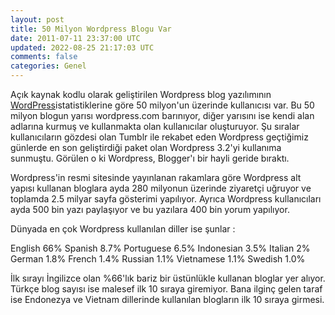 ```yaml
---           
layout: post
title: 50 Milyon Wordpress Blogu Var
date: 2011-07-11 23:37:00 UTC
updated: 2022-08-25 21:17:03 UTC
comments: false
categories: Genel
---
```

Açık kaynak kodlu olarak geliştirilen Wordpress blog yazılımının [WordPress](https://en.wordpress.com/stats/)istatistiklerine göre 50 milyon'un üzerinde kullanıcısı var. Bu 50 milyon blogun yarısı wordpress.com barınıyor, diğer yarısını ise kendi alan adlarına kurmuş ve kullanmakta olan kullanıcılar oluşturuyor. Şu sıralar kullanıcıların gözdesi olan Tumblr ile rekabet eden Wordpress geçtiğimiz günlerde en son geliştirdiği paket olan Wordpress 3.2'yi kullanıma sunmuştu. Görülen o ki Wordpress, Blogger'ı bir hayli geride bıraktı.

Wordpress'in resmi sitesinde yayınlanan rakamlara göre Wordpress alt yapısı kullanan bloglara ayda 280 milyonun üzerinde ziyaretçi uğruyor ve toplamda 2.5 milyar sayfa gösterimi yapılıyor. Ayrıca Wordpress kullanıcıları ayda 500 bin yazı paylaşıyor ve bu yazılara 400 bin yorum yapılıyor.

Dünyada en çok Wordpress kullanılan diller ise şunlar :

English 66%
Spanish 8.7%
Portuguese 6.5%
Indonesian 3.5%
Italian 2%
German 1.8%
French 1.4%
Russian 1.1%
Vietnamese 1.1%
Swedish 1.0%


İlk sırayı İngilizce olan %66'lık bariz bir üstünlükle kullanan bloglar yer alıyor. Türkçe blog sayısı ise malesef ilk 10 sıraya giremiyor. Bana ilginç gelen taraf ise Endonezya ve Vietnam dillerinde kullanılan blogların ilk 10 sıraya girmesi.